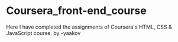 # Coursera_front-end_course
Here I have completed the assignments of Coursera's HTML, CSS &amp; JavaScript course.
by -yaakov

